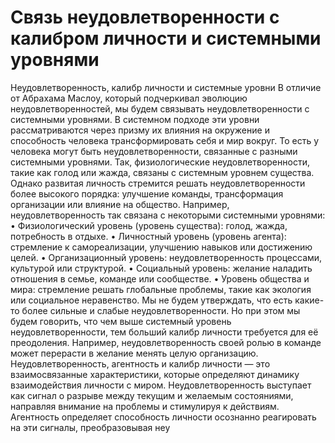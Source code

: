 # Связь неудовлетворенности с калибром личности и системными уровнями

Неудовлетворенность, калибр личности и системные уровни
В отличие от Абрахама Маслоу, который подчеркивал эволюцию неудовлетворенностей, мы будем связывать неудовлетворенности с системными уровнями. В системном подходе эти уровни рассматриваются через призму их влияния на окружение и способность человека трансформировать себя и мир вокруг. То есть у человека могут быть неудовлетворенности, связанные с разными системными уровнями. 
Так, физиологические неудовлетворенности, такие как голод или жажда, связаны с системным уровнем существа. Однако развитая личность стремится решать неудовлетворенности более высокого порядка: улучшение команды, трансформация организации или влияние на общество. Например, неудовлетворенность так связана с некоторыми системными уровнями:
• Физиологический уровень (уровень существа): голод, жажда, потребность в отдыхе.
• Личностный уровень (уровень агента): стремление к самореализации, улучшению навыков или достижению целей.
• Организационный уровень: неудовлетворенность процессами, культурой или структурой.
• Социальный уровень: желание наладить отношения в семье, команде или сообществе.
• Уровень общества и мира: стремление решать глобальные проблемы, такие как экология или социальное неравенство.
Мы не будем утверждать, что есть какие-то более сильные и слабые неудовлетворенности. Но при этом мы будем говорить, что чем выше системный уровень неудовлетворенности, тем больший калибр личности требуется для её преодоления. Например, неудовлетворенность своей ролью в команде может перерасти в желание менять целую организацию.
Неудовлетворенность, агентность и калибр личности — это взаимосвязанные характеристики, которые определяют динамику взаимодействия личности с миром. Неудовлетворенность выступает как сигнал о разрыве между текущим и желаемым состояниями, направляя внимание на проблемы и стимулируя к действиям. Агентность определяет способность личности осознанно реагировать на эти сигналы, преобразовывая неу
